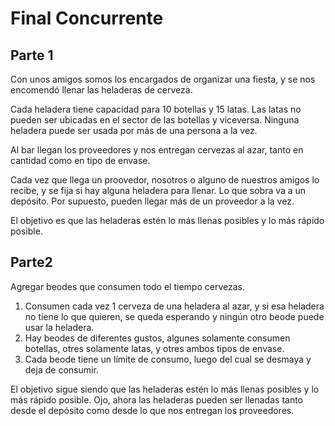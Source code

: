 # Final Concurrente

## Parte 1
Con unos amigos somos los encargados de organizar una fiesta, y se nos encomendó llenar las heladeras de cerveza.

Cada heladera tiene capacidad para 10 botellas  y 15 latas. Las latas no pueden ser ubicadas en el sector de las botellas y viceversa. Ninguna heladera puede ser usada por más de una persona a la vez.

Al bar llegan los proveedores y nos entregan cervezas al azar, tanto en cantidad como en tipo de envase. 

Cada vez que llega un proovedor, nosotros o alguno de nuestros amigos lo recibe, y se fija si hay alguna heladera para llenar. Lo que sobra va a un depósito. Por supuesto, pueden llegar más de un proveedor a la vez.

El objetivo es que las heladeras estén lo más llenas posibles y lo más rápido posible.

## Parte2
Agregar beodes que consumen todo el tiempo cervezas.

1. Consumen cada vez 1 cerveza de una heladera al azar, y si esa heladera no tiene lo que quieren, se queda esperando y ningún otro beode puede usar la heladera.
1. Hay beodes de diferentes gustos, algunes solamente consumen botellas, otres solamente latas, y otres ambos tipos de envase. 
1. Cada beode tiene un límite de consumo, luego del cual se desmaya y deja de consumir.

El objetivo sigue siendo que las heladeras estén lo más llenas posibles y lo más rápido posible. Ojo, ahora las heladeras pueden ser llenadas tanto desde el depósito como desde lo que nos entregan los proveedores.
